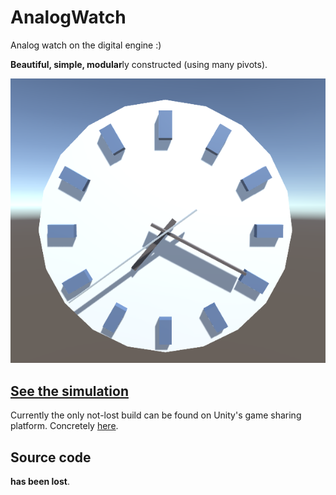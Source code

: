 # AnalogWatch
Analog watch on the digital engine :)

**Beautiful, simple, modular**ly constructed (using many pivots).

![Simulation frame featuring my beautiful clock](./Cover%20image.png)

## [See the simulation][play-online]
Currently the only not-lost build can be found on Unity's game sharing platform. Concretely [here][play-online].

[play-online]: https://play.unity.com/en/games/7bc7c18f-6f3f-4c44-bf47-8a5ded7f0e52/clock

## Source code
**has been lost**.

